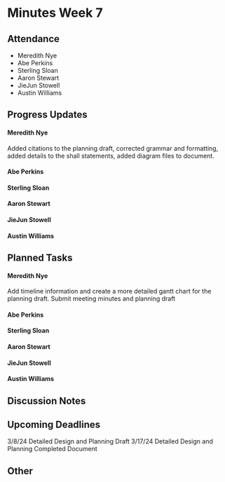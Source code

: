 # Minutes Week 7

## Attendance
   - Meredith Nye
   - Abe Perkins
   - Sterling Sloan
   - Aaron Stewart
   - JieJun Stowell
   - Austin Williams

## Progress Updates
#### Meredith Nye
Added citations to the planning draft, corrected grammar and formatting, added details to the shall statements, added diagram files to document.             
#### Abe Perkins
#### Sterling Sloan
#### Aaron Stewart
#### JieJun Stowell
#### Austin Williams

## Planned Tasks
#### Meredith Nye
Add timeline information and create a more detailed gantt chart for the planning draft. Submit meeting minutes and planning draft
#### Abe Perkins
#### Sterling Sloan
#### Aaron Stewart
#### JieJun Stowell
#### Austin Williams

## Discussion Notes

## Upcoming Deadlines
3/8/24 Detailed Design and Planning Draft
3/17/24 Detailed Design and Planning Completed Document

## Other
